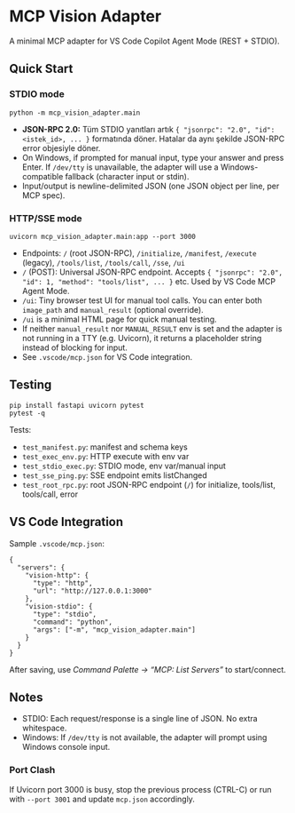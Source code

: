 # MCP Vision Adapter

A minimal MCP adapter for VS Code Copilot Agent Mode (REST + STDIO).

## Quick Start


### STDIO mode
```
python -m mcp_vision_adapter.main
```

- **JSON-RPC 2.0:** Tüm STDIO yanıtları artık `{ "jsonrpc": "2.0", "id": <istek_id>, ... }` formatında döner. Hatalar da aynı şekilde JSON-RPC error objesiyle döner.
- On Windows, if prompted for manual input, type your answer and press Enter. If `/dev/tty` is unavailable, the adapter will use a Windows-compatible fallback (character input or stdin).
- Input/output is newline-delimited JSON (one JSON object per line, per MCP spec).


### HTTP/SSE mode
```
uvicorn mcp_vision_adapter.main:app --port 3000
```

- Endpoints: `/` (root JSON-RPC), `/initialize`, `/manifest`, `/execute` (legacy), `/tools/list`, `/tools/call`, `/sse`, `/ui`
- `/` (POST): Universal JSON-RPC endpoint. Accepts `{ "jsonrpc": "2.0", "id": 1, "method": "tools/list", ... }` etc. Used by VS Code MCP Agent Mode.
- `/ui`: Tiny browser test UI for manual tool calls. You can enter both `image_path` and `manual_result` (optional override).
- `/ui` is a minimal HTML page for quick manual testing.
- If neither `manual_result` nor `MANUAL_RESULT` env is set and the adapter is not running in a TTY (e.g. Uvicorn), it returns a placeholder string instead of blocking for input.
- See `.vscode/mcp.json` for VS Code integration.

## Testing


```
pip install fastapi uvicorn pytest
pytest -q
```

Tests:
- `test_manifest.py`: manifest and schema keys
- `test_exec_env.py`: HTTP execute with env var
- `test_stdio_exec.py`: STDIO mode, env var/manual input
- `test_sse_ping.py`: SSE endpoint emits listChanged
- `test_root_rpc.py`: root JSON-RPC endpoint (`/`) for initialize, tools/list, tools/call, error

## VS Code Integration

Sample `.vscode/mcp.json`:
```jsonc
{
  "servers": {
    "vision-http": {
      "type": "http",
      "url": "http://127.0.0.1:3000"
    },
    "vision-stdio": {
      "type": "stdio",
      "command": "python",
      "args": ["-m", "mcp_vision_adapter.main"]
    }
  }
}
```

After saving, use *Command Palette → “MCP: List Servers”* to start/connect.

## Notes

- STDIO: Each request/response is a single line of JSON. No extra whitespace.
- Windows: If `/dev/tty` is not available, the adapter will prompt using Windows console input.

### Port Clash

If Uvicorn port 3000 is busy, stop the previous process (CTRL-C) or run with `--port 3001` and update `mcp.json` accordingly.

